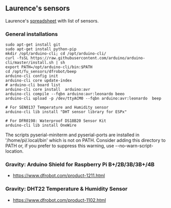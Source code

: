 ## Laurence's sensors
Laurence's [spreadsheet](https://docs.google.com/spreadsheets/d/1RAleg7ZHxuUZmmoM4lozdfwikm91hurRqoSRQPs-0vs/edit#gid=290336845) with list of sensors.

### General installations
```
sudo apt-get install git
sudo apt-get install python-pip
mkdir /opt/arduino-cli; cd /opt/arduino-cli/
curl -fsSL https://raw.githubusercontent.com/arduino/arduino-cli/master/install.sh | sh
export PATH=/opt/arduino-cli/bin:$PATH
cd /opt/fu_sensors/dfrobot/beep
arduino-cli config init
arduino-cli core update-index
# arduino-cli board list
arduino-cli core install  arduino:avr
arduino-cli compile --fqbn arduino:avr:leonardo beeo
arduino-cli upload -p /dev/ttyACM0 --fqbn arduino:avr:leonardo  beep

# For SEN0137 Temperature and Humidity sensor
arduino-cli lib install "DHT sensor library for ESPx"

# For DFR0198: Waterproof DS18B20 Sensor Kit
arduino-cli lib install OneWire

```

The scripts pyserial-miniterm and pyserial-ports are installed in '/home/pi/.local/bin' which is not on PATH.
Consider adding this directory to PATH or, if you prefer to suppress this warning, use --no-warn-script-location.


### Gravity: Arduino Shield for Raspberry Pi B+/2B/3B/3B+/4B
* https://www.dfrobot.com/product-1211.html


### Gravity: DHT22 Temperature & Humidity Sensor
* https://www.dfrobot.com/product-1102.html


